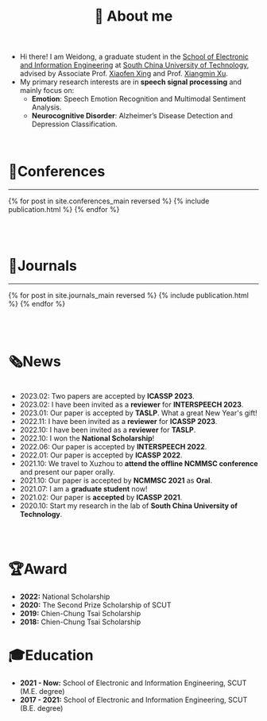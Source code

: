 ﻿---
permalink: /
title: "👋 About me"
excerpt: "About me"
author_profile: true
redirect_from: 
  - /about/
  - /about.html
---

* Hi there! I am Weidong, a graduate student in the [School of Electronic and Information Engineering](http://www2.scut.edu.cn/ee/) at [South China University of Technology](https://www.scut.edu.cn/new/), advised by Associate Prof. [Xiaofen Xing](https://dblp.org/pid/41/9939.html) and Prof. [Xiangmin Xu](https://dblp.org/pid/28/9939.html).
* My primary research interests are in <b>speech signal processing</b> and mainly focus on:
    * <b>Emotion</b>: Speech Emotion Recognition and Multimodal Sentiment Analysis.  
    * <b>Neurocognitive Disorder</b>: Alzheimer’s Disease Detection and Depression Classification.

<br>

# 📝Conferences
----------
<div>
  <table>
  {% for post in site.conferences_main reversed %}
    <tr>{% include publication.html %}</tr>
  {% endfor %}
  </table>
  <a href="/conferences/">
    <!-- <button class="btn btn--readmore">Read more <font size="1">>></font></button> -->
  </a>
</div>

<!-- <div margin-bottom:100px>
  <a href="/conferences/">
    <button class="btn btn--readmore">Read more <font size="1">>></font></button>
  </a>
</div>  -->

<br>

# 📝Journals
----------
<div>
  <table>
  {% for post in site.journals_main reversed %}
    <tr>{% include publication.html %}</tr>
  {% endfor %}
  </table>
   <a href="/journals/">
    <!-- <button class="btn btn--readmore">Read more <font size="1">>></font></button> -->
  </a>
</div>

<!-- <div margin-bottom:100px>
  <a href="/journals/">
    <button class="btn btn--readmore">Read more <font size="1">>></font></button>
  </a>
</div>  -->


<!-- Preprint Paper
----------
<div>
  <table>
  {% for post in site.preprints reversed %}
    <tr>{% include publication.html %}</tr>
  {% endfor %}
  </table>
</div> -->

<br>

# 🗞️News
<div style="overflow-y: scroll; height: 295px;">
  <ul>
    <li>2023.02: Two papers are accepted by <b>ICASSP 2023</b>.</li>
    <li>2023.02: I have been invited as a <b>reviewer</b> for <b>INTERSPEECH 2023</b>.</li>
    <li>2023.01: Our paper is accepted by <b>TASLP</b>. What a great New Year's gift!</li>
    <li>2022.11: I have been invited as a <b>reviewer</b> for <b>ICASSP 2023</b>.</li>
    <li>2022.10: I have been invited as a <b>reviewer</b> for <b>TASLP</b>.</li>
    <li>2022.10: I won the <b>National Scholarship</b>!</li>
    <li>2022.06: Our paper is accepted by <b>INTERSPEECH 2022</b>.</li>
    <li>2022.01: Our paper is accepted by <b>ICASSP 2022</b>.</li>
    <li>2021.10: We travel to Xuzhou to <b>attend the offline NCMMSC conference</b> and present our paper orally.</li>
    <li>2021.10: Our paper is accepted by <b>NCMMSC 2021</b> as <b>Oral</b>.</li>
    <li>2021.07: I am a <b>graduate student</b> now!</li>
    <li>2021.02: Our paper is <b>accepted</b> by <b>ICASSP 2021</b>.</li>
    <li>2020.10: Start my research in the lab of <b>South China University of Technology</b>.</li>
  </ul>
</div>
<br>
  
# 🏆Award
* <b>2022:</b> National Scholarship
* <b>2020:</b> The Second Prize Scholarship of SCUT
* <b>2019:</b> Chien-Chung Tsai Scholarship
* <b>2018:</b> Chien-Chung Tsai Scholarship


# 🎓Education
* <b>2021 - Now:</b> School of Electronic and Information Engineering, SCUT (M.E. degree)
* <b>2017 - 2021:</b> School of Electronic and Information Engineering, SCUT (B.E. degree)<br><br>

